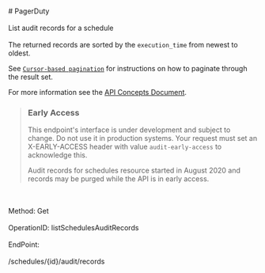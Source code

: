 <br>#     PagerDuty</br>
<br>List audit records for a schedule</br>
<br>The returned records are sorted by the `execution_time` from newest to oldest.

See [`Cursor-based pagination`](https://developer.pagerduty.com/docs/rest-api-v2/pagination/) for instructions on how to paginate through the result set.

For more information see the [API Concepts Document](../../docs/CONCEPTS.md#audit-record).


> ### Early Access
> This endpoint's interface is under development and subject to change. Do not use it in production systems.
> Your request must set an X-EARLY-ACCESS header with value `audit-early-access` to acknowledge this.
>
> Audit records for schedules resource started in August 2020 and records may be purged while the API is in early access.
</br>
<br>Method: Get</br>
<br>OperationID: listSchedulesAuditRecords</br>
<br>EndPoint:</br>
<br>/schedules/{id}/audit/records</br>
